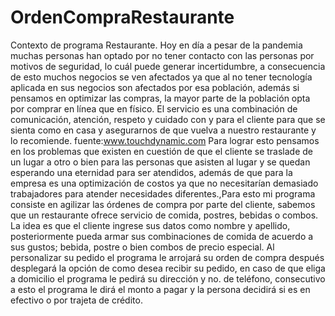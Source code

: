 # OrdenCompraRestaurante
Contexto de programa Restaurante. 
Hoy en día a pesar de la pandemia muchas personas han optado por no tener contacto con las personas por motivos de seguridad, lo cuál puede generar incertidumbre, a consecuencia de esto muchos negocios se ven afectados ya que al no tener tecnología aplicada en sus negocios son afectados por esa población, además si pensamos en optimizar las compras, la mayor parte de la  población opta por comprar en línea que en físico. 
El servicio es una combinación de comunicación, atención, respeto y cuidado con y para el cliente para que se sienta como en casa y asegurarnos de que vuelva a nuestro restaurante y lo recomiende.
fuente:www.touchdynamic.com
Para lograr esto pensamos en los problemas que existen en cuestión de que el cliente se traslade de un lugar a otro o bien para  las personas que asisten al lugar y se quedan esperando una eternidad para ser atendidos, además de que para la empresa es una optimización de costos ya que no necesitarían demasiado trabajadores para atender necesidades diferentes.,Para esto mi programa consiste en agilizar las órdenes de compra por parte del cliente, sabemos que un restaurante ofrece servicio de comida, postres, bebidas o combos. La idea es que el cliente ingrese sus datos como nombre y apellido, posteriormente  pueda armar sus combinaciones de comida de acuerdo a sus gustos; bebida, postre o bien combos de precio especial. Al personalizar su pedido el programa le arrojará su orden de compra después desplegará la opción de como desea recibir su pedido, en caso de que eliga a domicilio el programa le pedirá su dirección y no. de teléfono, consecutivo a esto el programa le dirá el monto a pagar y la persona decidirá si es en efectivo o por trajeta de crédito.
